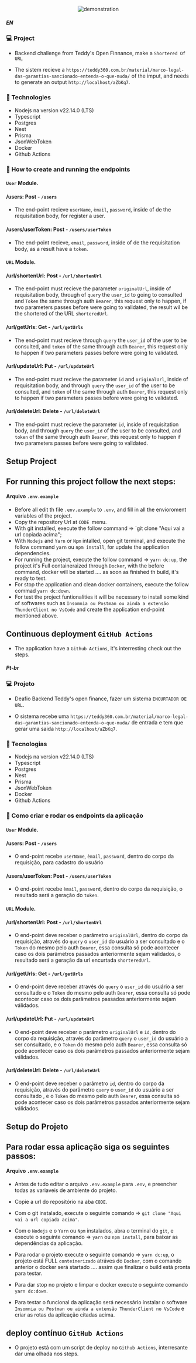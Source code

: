 <p align="center">
    <img src="screens/logo.png" alt="demonstration"/>
</p>


##### EN

### 💻 Project

 - Backend challenge from Teddy's Open Finnance, make a `Shortered Of URL`
 
 - The sistem recieve a `https://teddy360.com.br/material/marco-legal-das-garantias-sancionado-entenda-o-que-muda/` of the imput, and needs to generate an output `http://localhost/aZbKq7`.

 ### 🚀 Technologies

- Nodejs na version v22.14.0 (LTS)
- Typescript
- Postgres 
- Nest
- Prisma
- JsonWebToken
- Docker
- Github Actions

### 🚀 How to create and running the endpoints 

#### `User` Module.

#### /users: Post - `/users`

- The end-point recieve `userName`, `èmail`, `password`, inside of de the requisitation body, for register a user.

#### /users/userToken: Post - `/users/userToken`

- The end-point recieve, `email`, `password`, inside of de the requisitation body, as a result have a `token`.

#### `URL` Module.

#### /url/shortenUrl: Post - `/url/shortenUrl`

- The end-point must recieve the parameter `originalUrl`, inside of requisitation body, through of `query` the `user_id` to going to consulted and `Token` the same through auth `Bearer`, this request only to happen, if two parameters passes before were going to validated, the result wil be the shortered of the URL `shorteredUrl`.

#### /url/getUrls: Get - `/url/getUrls`

- The end-point must recieve through `query` the `user_id` of the user to be consulted, and `token` of the same through auth `Bearer`, this request only to happen if two parameters passes before were going to validated.

#### /url/updateUrl: Put - `/url/updateUrl`

- The end-point must recieve the parameter `id` and `originalUrl`, inside of requisitation body, and through `query` the `user_id` of the user to be consulted, and `token` of the same through auth `Bearer`, this request only to happen if two parameters passes before were going to validated.

#### /url/deleteUrl: Delete - `/url/deleteUrl`

- The end-point must recieve the parameter `id`, inside of requisitation body, and through `query` the `user_id` of the user to be consulted, and `token` of the same through auth `Bearer`, this request only to happen if two parameters passes before were going to validated.

## Setup Project

## For running this project follow the next steps:

#### Arquivo `.env.example`

- Before all edit th file `.env.example` to `.env`, and fill in all the envioroment variables of the project.
- Copy the repository Url at `CODE `menu.
- With git installed, execute the follow command => `git clone "Aqui vai a url copiada acima";
-  With `Nodejs` and `Yarn` or `Npm` intalled, open git terminal, and execute the follow command `yarn` ou `npm install`, for update the application dependencies.
- For running the project, execute the follow command => `yarn dc:up`, the project it's Full containeraized through `Docker`, 
with the before command, docker will be started .... as soon as finished th build, it's ready to test.
- For stop the application and clean docker containers, execute the follow commad `yarn dc:down`.
- For test the project funtionalities it will be necessary to install some kind of softwares such as `Insomnia ou Postman ou ainda a extensão ThunderClient no VsCode` and create the application end-point mentioned above.

## Continuous deployment `GitHub Actions`

- The application have a `Github Actions`, it's interresting check out the steps.








##### Pt-br

### 💻 Projeto

 - Deafio Backend Teddy's open finance, fazer um sistema `ENCURTADOR DE URL`.

 - O sistema recebe uma `https://teddy360.com.br/material/marco-legal-das-garantias-sancionado-entenda-o-que-muda/` de entrada e tem que gerar uma saida `http://localhost/aZbKq7`.

 ### 🚀 Tecnologias

- Nodejs na version v22.14.0 (LTS)
- Typescript
- Postgres 
- Nest
- Prisma
- JsonWebToken
- Docker
- Github Actions

### 🚀 Como criar e rodar os endpoints da aplicação 

#### `User` Module.

#### /users: Post - `/users`

- O end-point recebe `userName`, `èmail`, `password`, dentro do corpo da requisição, para cadastro do usuário

#### /users/userToken: Post - `/users/userToken`

- O end-point recebe `èmail`, `password`, dentro do corpo da requisição, o resultado será a geração do `token`.

#### `URL` Module.

#### /url/shortenUrl: Post - `/url/shortenUrl`

- O end-point deve receber o parâmetro `originalUrl`, dentro do corpo da requisição, através do `query` o `user_id` do usuário a ser consultado e o `Token` do mesmo pelo auth `Bearer`, essa consulta só pode acontecer caso os dois parâmetros passados anteriormente sejam válidados, o resultado será a geração da url encurtada `shorteredUrl`.

#### /url/getUrls: Get - `/url/getUrls`

- O end-point deve receber através do `query` o `user_id` do usuário a ser consultado e o `Token` do mesmo pelo auth `Bearer`, essa consulta só pode acontecer caso os dois parâmetros passados anteriormente sejam válidados.

#### /url/updateUrl: Put - `/url/updateUrl`

- O end-point deve receber o parâmetro `originalUrl` e `id`, dentro do corpo da requisição, através do parâmetro `query` o `user_id` do usuário a ser consultado, e o `Token` do mesmo pelo auth `Bearer`, essa consulta só pode acontecer caso os dois parâmetros passados anteriormente sejam válidados.

#### /url/deleteUrl: Delete - `/url/deleteUrl`

- O end-point deve receber o parâmetro `id`, dentro do corpo da requisição, através do parâmetro `query` o `user_id` do usuário a ser consultado , e o `Token` do mesmo pelo auth `Bearer`, essa consulta só pode acontecer caso os dois parâmetros passados anteriormente sejam válidados.

## Setup do Projeto

## Para rodar essa aplicação siga os seguintes passos:

#### Arquivo `.env.example`

- Antes de tudo editar o arquivo `.env.example` para `.env`, e preencher todas as variaveis de ambiente do projeto.

- Copie a url do repositório na aba `CODE`.
- Com o git instalado, execute o seguinte comando => `git clone "Aqui vai a url copiada acima"`.
- Com o `Nodejs` e o `Yarn` ou `Npm` instalados, abra o terminal do `git`, e execute o seguinte comando => `yarn` ou `npm install`, para baixar as dependências da aplicação.
- Para rodar o projeto execute o seguinte comando => `yarn dc:up`, o projeto está FULL `conteinerizado` atráves do `Docker`, com o comando anterior o docker será startado .... assim que finalizar o build está pronta para testar.
- Para dar stop no projeto e limpar o docker execute o seguinte comando `yarn dc:down`.
- Para testar o funcional da aplicação será necessário instalar o software `Insomnia ou Postman ou ainda a extensão ThunderClient no VsCode` e criar as rotas da aplicação citadas acima.

## deploy contínuo `GitHub Actions`

- O projeto está com um script de deploy no `Github Actions`, interresante dar uma olhada nos steps.



